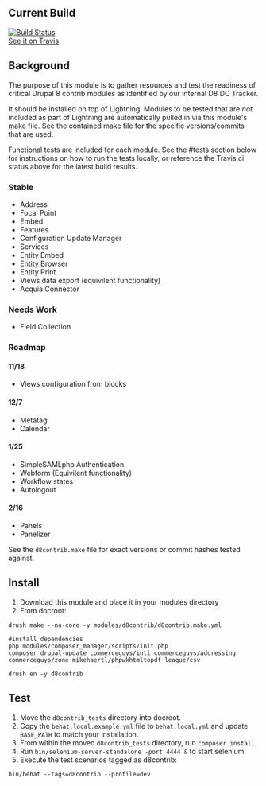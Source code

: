 ## Current Build
[![Build Status](https://travis-ci.org/balsama/d8contrib.svg?branch=8.x-1.x)](https://travis-ci.org/balsama/d8contrib)  
[See it on Travis](https://travis-ci.org/balsama/d8contrib)

## Background
The purpose of this module is to gather resources and test the readiness of
critical Drupal 8 contrib modules as identified by our internal D8 DC Tracker.

It should be installed on top of Lightning. Modules to be tested that are *not*
included as part of Lightning are automatically pulled in via this module's make
file. See the contained make file for the specific versions/commits that are
used.

Functional tests are included for each module. See the #tests section below for
instructions on how to run the tests locally, or reference the Travis.ci status
above for the latest build results.

### Stable
* Address
* Focal Point
* Embed
* Features
* Configuration Update Manager
* Services
* Entity Embed
* Entity Browser
* Entity Print
* Views data export (equivilent functionality)
* Acquia Connector

### Needs Work
* Field Collection

### Roadmap

#### 11/18
* Views configuration from blocks

#### 12/7
* Metatag
* Calendar

#### 1/25
* SimpleSAMLphp Authentication
* Webform (Equivilent functionality)
* Workflow states
* Autologout

#### 2/16
* Panels
* Panelizer

See the `d8contrib.make` file for exact versions or commit hashes tested against.

## Install

1. Download this module and place it in your modules directory
2. From docroot:

```
drush make --no-core -y modules/d8contrib/d8contrib.make.yml

#install dependencies
php modules/composer_manager/scripts/init.php
composer drupal-update commerceguys/intl commerceguys/addressing commerceguys/zone mikehaertl/phpwkhtmltopdf league/csv

drush en -y d8contrib
```
## Test
1. Move the `d8contrib_tests` directory into docroot.
2. Copy the `behat.local.example.yml` file to `behat.local.yml` and update
   `BASE_PATH` to match your installation.
3. From within the moved `d8contrib_tests` directory, run `composer install`.
4. Run `bin/selenium-server-standalone -port 4444 &` to start selenium
5. Execute the test scenarios tagged as d8contrib:

```
bin/behat --tags=d8contrib --profile=dev
```
